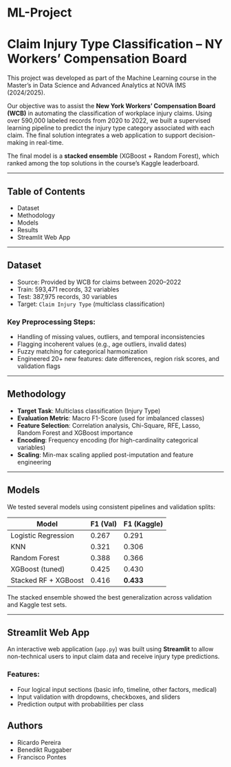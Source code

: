 # ML-Project
# Claim Injury Type Classification – NY Workers’ Compensation Board

This project was developed as part of the Machine Learning course in the Master’s in Data Science and Advanced Analytics at NOVA IMS (2024/2025).

Our objective was to assist the **New York Workers’ Compensation Board (WCB)** in automating the classification of workplace injury claims. Using over 590,000 labeled records from 2020 to 2022, we built a supervised learning pipeline to predict the injury type category associated with each claim. The final solution integrates a web application to support decision-making in real-time.

The final model is a **stacked ensemble** (XGBoost + Random Forest), which ranked among the top solutions in the course’s Kaggle leaderboard.

---

## Table of Contents
- Dataset
- Methodology
- Models
- Results
- Streamlit Web App

---

## Dataset

- Source: Provided by WCB for claims between 2020–2022
- Train: 593,471 records, 32 variables
- Test: 387,975 records, 30 variables
- Target: `Claim Injury Type` (multiclass classification)

### Key Preprocessing Steps:
- Handling of missing values, outliers, and temporal inconsistencies
- Flagging incoherent values (e.g., age outliers, invalid dates)
- Fuzzy matching for categorical harmonization
- Engineered 20+ new features: date differences, region risk scores, and validation flags

---

## Methodology

- **Target Task**: Multiclass classification (Injury Type)
- **Evaluation Metric**: Macro F1-Score (used for imbalanced classes)
- **Feature Selection**: Correlation analysis, Chi-Square, RFE, Lasso, Random Forest and XGBoost importance
- **Encoding**: Frequency encoding (for high-cardinality categorical variables)
- **Scaling**: Min-max scaling applied post-imputation and feature engineering

---

## Models

We tested several models using consistent pipelines and validation splits:

| Model                 | F1 (Val) | F1 (Kaggle) |
|----------------------|----------|-------------|
| Logistic Regression   | 0.267    | 0.291       |
| KNN                   | 0.321    | 0.306       |
| Random Forest         | 0.388    | 0.366       |
| XGBoost (tuned)       | 0.425    | 0.430       |
| Stacked RF + XGBoost  | 0.416    | **0.433**   |

The stacked ensemble showed the best generalization across validation and Kaggle test sets.

---

## Streamlit Web App

An interactive web application (`app.py`) was built using **Streamlit** to allow non-technical users to input claim data and receive injury type predictions.

### Features:
- Four logical input sections (basic info, timeline, other factors, medical)
- Input validation with dropdowns, checkboxes, and sliders
- Prediction output with probabilities per class

## Authors

- Ricardo Pereira  
- Benedikt Ruggaber  
- Francisco Pontes  
